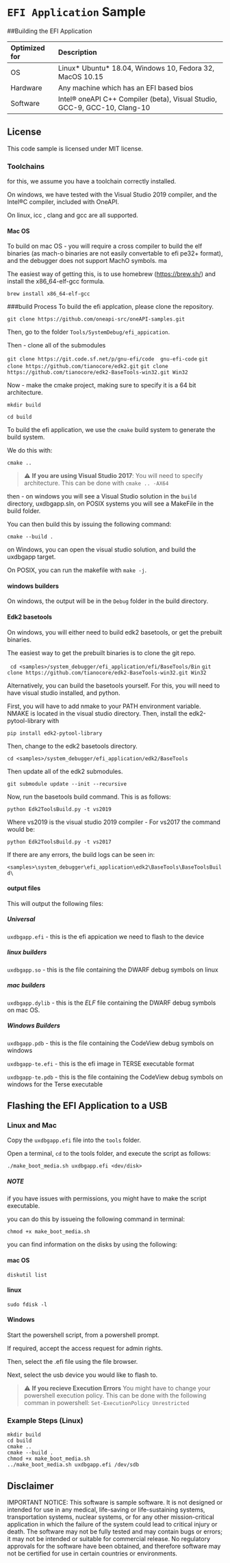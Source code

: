 # `EFI Application` Sample

##Building the EFI Application



| Optimized for                     | Description
|:---                               |:---
| OS                                | Linux* Ubuntu* 18.04, Windows 10, Fedora 32, MacOS 10.15
| Hardware                          | Any machine which has an EFI based bios
| Software                          | Intel&reg; oneAPI C++ Compiler (beta), Visual Studio, GCC-9, GCC-10, Clang-10

## License
This code sample is licensed under MIT license.



### Toolchains

for this, we assume you have a toolchain correctly installed.

On windows, we have tested with the Visual Studio 2019 compiler, and the Intel&reg;C compiler, included with OneAPI.

On linux, icc , clang and gcc are all supported.

#### Mac OS

To build on mac OS - you will require a cross compiler to build the elf binaries (as mach-o binaries are not easily convertable to efi pe32+ format), and the debugger does not support MachO symbols. ma

The easiest way of getting this, is to use homebrew (https://brew.sh/) and install the x86_64-elf-gcc formula.

```brew install x86_64-elf-gcc```


###build Process
To build the efi applcation, please clone the repository.

```git clone https://github.com/oneapi-src/oneAPI-samples.git```

Then, go to the folder `Tools/SystemDebug/efi_appication`.


Then - clone all of the submodules

``git clone https://git.code.sf.net/p/gnu-efi/code  gnu-efi-code``
``git clone https://github.com/tianocore/edk2.git``
``git clone https://github.com/tianocore/edk2-BaseTools-win32.git Win32``

Now - make the cmake project, making sure to specify it is a 64 bit architecture.

```mkdir build```

```cd build```

To build the efi application, we use the `cmake` build system to generate the build system.

We do this with:

```cmake ..```
> :warning: **If you are using Visual Studio 2017**: You will need to specify architecture. This can be done with `cmake .. -AX64`

then - on windows you will see a Visual Studio solution in the `build` directory, uxdbgapp.sln, on POSIX systems you will see a MakeFile in the build folder.

You can then build this by issuing the following command:


```cmake --build .```

on Windows, you can open the visual studio solution, and build the uxdbgapp target.

On POSIX, you can run the makefile with `make -j`.


#### __windows builders__

On windows, the output will be in the `Debug` folder in the build directory.


#### __Edk2 basetools__

On windows, you will either need to build edk2 basetools, or get the prebuilt binaries.

The easiest way to get the prebuilt binaries is to clone the git repo.

``` cd <samples>/system_debugger/efi_application/efi/BaseTools/Bin```
``` git clone https://github.com/tianocore/edk2-BaseTools-win32.git Win32 ```

Alternatively, you can build the basetools yourself. For this, you will need to have visual studio installed, and python.

First, you will have to add nmake to your PATH environment variable. NMAKE is located in the visual studio directory.
Then, install the edk2-pytool-library with

```pip install edk2-pytool-library```

Then, change to the edk2 basetools directory.

```cd <samples>/system_debugger/efi_application/edk2/BaseTools```

Then update all of the edk2 submodules.

```git submodule update --init --recursive```

Now, run the basetools build command. This is as follows:

```python Edk2ToolsBuild.py -t vs2019```

Where vs2019 is the visual studio 2019 compiler - For vs2017 the command would be:


```python Edk2ToolsBuild.py -t vs2017```

If there are any errors, the build logs can be seen in:

```<samples>\system_debugger\efi_application\edk2\BaseTools\BaseToolsBuild\```

#### output files
This will output the following files:


##### Universal
`uxdbgapp.efi` - this is the efi appication we need to flash to the device


##### linux builders
`uxdbgapp.so` - this is the file containing the DWARF debug symbols on linux

##### mac builders
`uxdbgapp.dylib` - this is the *ELF* file containing the DWARF debug symbols on mac OS.


##### Windows Builders
`uxdbgapp.pdb` - this is the file containing the CodeView debug symbols on windows

`uxdbgapp-te.efi` - this is the efi image in TERSE executable format

`uxdbgapp-te.pdb` - this is the file containing the CodeView debug symbols on windows for the Terse executable


## Flashing the EFI Application to a USB

### Linux and Mac

Copy the `uxdbgapp.efi` file into the `tools` folder.

Open a terminal, `cd` to the tools folder, and execute the script as follows:

`./make_boot_media.sh uxdbgapp.efi <dev/disk>`

##### NOTE

if you have issues with permissions, you might have to make the script executable.

you can do this by issueing the following command in terminal:

```chmod +x make_boot_media.sh```

you can find information on the disks by using the following:

#### mac OS
```diskutil list```

#### linux
```sudo fdisk -l```


#### Windows

Start the powershell script, from a powershell prompt.

If required, accept the access request for admin rights.

Then, select the .efi file using the file browser.

Next, select the usb device you would like to flash to.

> :warning: **If you recieve Execution Errors** You might have to change your powershell execution policy. This can be done with the following comman in powershell: `Set-ExecutionPolicy Unrestricted `

### Example Steps (Linux)

```
mkdir build
cd build
cmake ..
cmake --build .
chmod +x make_boot_media.sh
../make_boot_media.sh uxdbgapp.efi /dev/sdb
```



## Disclaimer
IMPORTANT NOTICE: This software is sample software. It is not designed or intended for use in any medical, life-saving or life-sustaining systems, transportation systems, nuclear systems, or for any other mission-critical application in which the failure of the system could lead to critical injury or death. The software may not be fully tested and may contain bugs or errors; it may not be intended or suitable for commercial release. No regulatory approvals for the software have been obtained, and therefore software may not be certified for use in certain countries or environments.


